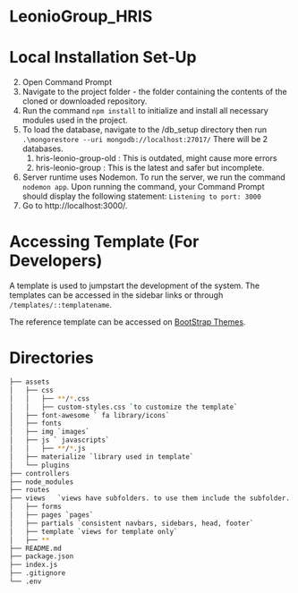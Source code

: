 # LeonioGroup_HRIS
 

# Local Installation Set-Up
<!-- 1. Clone the repository either by downloading the contents of the repository [here](), or using the command below (Note: git should be installed in your system for this to work).
```
git clone 
``` -->
2. Open Command Prompt
3. Navigate to the project folder - the folder containing the contents of the cloned or downloaded repository.
4. Run the command `npm install` to initialize and install all necessary modules used in the project.
5. To load the database, navigate to the /db_setup directory then run `.\mongorestore --uri mongodb://localhost:27017/`
    There will be 2 databases.
    1. hris-leonio-group-old : This is outdated, might cause more errors 
    2. hris-leonio-group : This is the latest and safer but incomplete.
6. Server runtime uses Nodemon. To run the server, we run the command `nodemon app`. Upon running the command, your Command Prompt should display the following statement: `Listening to port: 3000`
7. Go to http://localhost:3000/.


# Accessing Template (For Developers)
A template is used to jumpstart the development of the system. The templates can be accessed in the sidebar links or through `/templates/::templatename`. 

The reference template can be accessed on [BootStrap Themes](https://bootstrapthemes.co/item/target-free-responsive-bootstrap-admin-template/).


# Directories
```bash
├── assets
│   ├── css
│   │   ├── **/*.css
│   │   ├── custom-styles.css `to customize the template`
│   ├── font-awesome ` fa library/icons`
│   ├── fonts
│   ├── img `images`
│   ├── js ` javascripts`
│   │   ├── **/*.js
│   ├── materialize `library used in template`
│   └── plugins
├── controllers 
├── node_modules
├── routes
├── views   `views have subfolders. to use them include the subfolder. e.g. forms/PersonnelRequisitionForm`
│   ├── forms
│   ├── pages `pages`
│   ├── partials `consistent navbars, sidebars, head, footer`
│   ├── template `views for template only`
│   ├── **
├── README.md
├── package.json
├── index.js
├── .gitignore
└── .env
```


